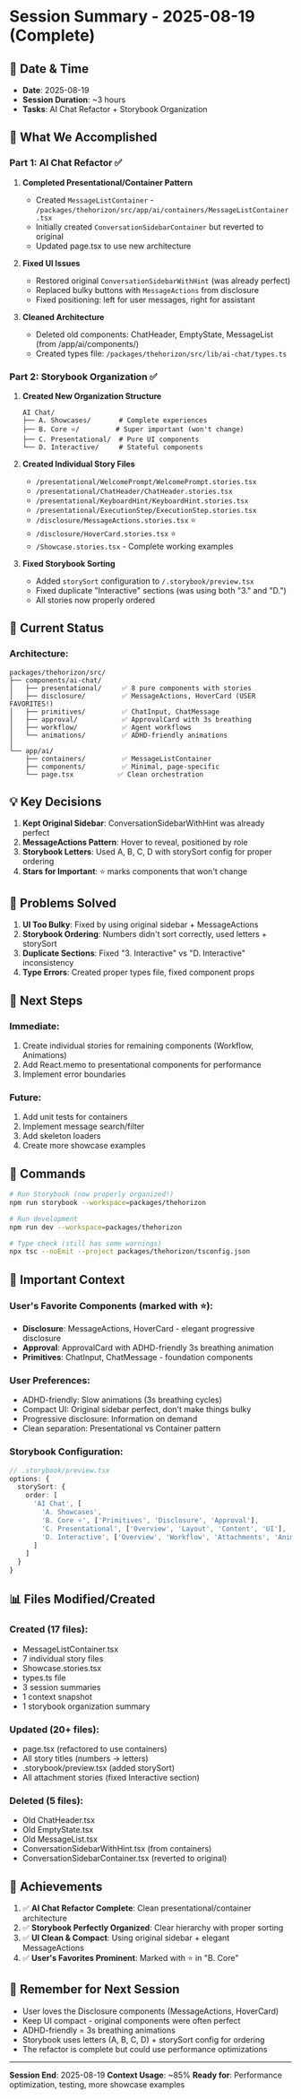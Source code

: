 # Session Summary - 2025-08-19 (Complete)

## 📅 Date & Time
- **Date**: 2025-08-19
- **Session Duration**: ~3 hours
- **Tasks**: AI Chat Refactor + Storybook Organization

## 🎯 What We Accomplished

### Part 1: AI Chat Refactor ✅
1. **Completed Presentational/Container Pattern**
   - Created `MessageListContainer` - `/packages/thehorizon/src/app/ai/containers/MessageListContainer.tsx`
   - Initially created `ConversationSidebarContainer` but reverted to original
   - Updated page.tsx to use new architecture

2. **Fixed UI Issues**
   - Restored original `ConversationSidebarWithHint` (was already perfect)
   - Replaced bulky buttons with `MessageActions` from disclosure
   - Fixed positioning: left for user messages, right for assistant

3. **Cleaned Architecture**
   - Deleted old components: ChatHeader, EmptyState, MessageList (from /app/ai/components/)
   - Created types file: `/packages/thehorizon/src/lib/ai-chat/types.ts`

### Part 2: Storybook Organization ✅
1. **Created New Organization Structure**
   ```
   AI Chat/
   ├── A. Showcases/       # Complete experiences
   ├── B. Core ⭐/         # Super important (won't change)
   ├── C. Presentational/  # Pure UI components
   └── D. Interactive/     # Stateful components
   ```

2. **Created Individual Story Files**
   - `/presentational/WelcomePrompt/WelcomePrompt.stories.tsx`
   - `/presentational/ChatHeader/ChatHeader.stories.tsx`
   - `/presentational/KeyboardHint/KeyboardHint.stories.tsx`
   - `/presentational/ExecutionStep/ExecutionStep.stories.tsx`
   - `/disclosure/MessageActions.stories.tsx` ⭐
   - `/disclosure/HoverCard.stories.tsx` ⭐
   - `/Showcase.stories.tsx` - Complete working examples

3. **Fixed Storybook Sorting**
   - Added `storySort` configuration to `/.storybook/preview.tsx`
   - Fixed duplicate "Interactive" sections (was using both "3." and "D.")
   - All stories now properly ordered

## 🔄 Current Status

### Architecture:
```
packages/thehorizon/src/
├── components/ai-chat/
│   ├── presentational/     ✅ 8 pure components with stories
│   ├── disclosure/         ✅ MessageActions, HoverCard (USER FAVORITES!)
│   ├── primitives/         ✅ ChatInput, ChatMessage
│   ├── approval/           ✅ ApprovalCard with 3s breathing
│   ├── workflow/           ✅ Agent workflows
│   └── animations/         ✅ ADHD-friendly animations
│
└── app/ai/
    ├── containers/         ✅ MessageListContainer
    ├── components/         ✅ Minimal, page-specific
    └── page.tsx           ✅ Clean orchestration
```

## 💡 Key Decisions

1. **Kept Original Sidebar**: ConversationSidebarWithHint was already perfect
2. **MessageActions Pattern**: Hover to reveal, positioned by role
3. **Storybook Letters**: Used A, B, C, D with storySort config for proper ordering
4. **Stars for Important**: ⭐ marks components that won't change

## 🐛 Problems Solved

1. **UI Too Bulky**: Fixed by using original sidebar + MessageActions
2. **Storybook Ordering**: Numbers didn't sort correctly, used letters + storySort
3. **Duplicate Sections**: Fixed "3. Interactive" vs "D. Interactive" inconsistency
4. **Type Errors**: Created proper types file, fixed component props

## 🚀 Next Steps

### Immediate:
1. Create individual stories for remaining components (Workflow, Animations)
2. Add React.memo to presentational components for performance
3. Implement error boundaries

### Future:
1. Add unit tests for containers
2. Implement message search/filter
3. Add skeleton loaders
4. Create more showcase examples

## 📝 Commands

```bash
# Run Storybook (now properly organized!)
npm run storybook --workspace=packages/thehorizon

# Run development
npm run dev --workspace=packages/thehorizon

# Type check (still has some warnings)
npx tsc --noEmit --project packages/thehorizon/tsconfig.json
```

## 🔑 Important Context

### User's Favorite Components (marked with ⭐):
- **Disclosure**: MessageActions, HoverCard - elegant progressive disclosure
- **Approval**: ApprovalCard with ADHD-friendly 3s breathing animation
- **Primitives**: ChatInput, ChatMessage - foundation components

### User Preferences:
- ADHD-friendly: Slow animations (3s breathing cycles)
- Compact UI: Original sidebar perfect, don't make things bulky
- Progressive disclosure: Information on demand
- Clean separation: Presentational vs Container pattern

### Storybook Configuration:
```typescript
// .storybook/preview.tsx
options: {
  storySort: {
    order: [
      'AI Chat', [
        'A. Showcases',
        'B. Core ⭐', ['Primitives', 'Disclosure', 'Approval'],
        'C. Presentational', ['Overview', 'Layout', 'Content', 'UI'],
        'D. Interactive', ['Overview', 'Workflow', 'Attachments', 'Animations']
      ]
    ]
  }
}
```

## 📊 Files Modified/Created

### Created (17 files):
- MessageListContainer.tsx
- 7 individual story files
- Showcase.stories.tsx
- types.ts file
- 3 session summaries
- 1 context snapshot
- 1 storybook organization summary

### Updated (20+ files):
- page.tsx (refactored to use containers)
- All story titles (numbers → letters)
- .storybook/preview.tsx (added storySort)
- All attachment stories (fixed Interactive section)

### Deleted (5 files):
- Old ChatHeader.tsx
- Old EmptyState.tsx
- Old MessageList.tsx
- ConversationSidebarWithHint.tsx (from containers)
- ConversationSidebarContainer.tsx (reverted to original)

## 🎉 Achievements

1. ✅ **AI Chat Refactor Complete**: Clean presentational/container architecture
2. ✅ **Storybook Perfectly Organized**: Clear hierarchy with proper sorting
3. ✅ **UI Clean & Compact**: Using original sidebar + elegant MessageActions
4. ✅ **User's Favorites Prominent**: Marked with ⭐ in "B. Core"

## 📌 Remember for Next Session

- User loves the Disclosure components (MessageActions, HoverCard)
- Keep UI compact - original components were often perfect
- ADHD-friendly = 3s breathing animations
- Storybook uses letters (A, B, C, D) + storySort config for ordering
- The refactor is complete but could use performance optimizations

---

**Session End**: 2025-08-19
**Context Usage**: ~85%
**Ready for**: Performance optimization, testing, more showcase examples